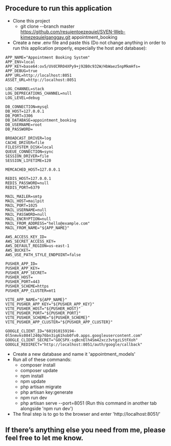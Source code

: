 ## Procedure to run this application

- Clone this project
    - git clone --branch master https://github.com/resujentoezequiel/SVEN-Web-kimezequielganggay.git appointment_booking
- Create a new .env file and paste this (Do not change anything in order to run this application properly, especially the host and database):
```
APP_NAME="Appointment Booking System"
APP_ENV=local
APP_KEY=base64:ov5/UVdCRRO4XPy9+j92B0c932W/HbWaez5npMkmHfs=
APP_DEBUG=true
APP_URL=http://localhost:8051
ASSET_URL=http://localhost:8051

LOG_CHANNEL=stack
LOG_DEPRECATIONS_CHANNEL=null
LOG_LEVEL=debug

DB_CONNECTION=mysql
DB_HOST=127.0.0.1
DB_PORT=3306
DB_DATABASE=appointment_booking
DB_USERNAME=root
DB_PASSWORD=

BROADCAST_DRIVER=log
CACHE_DRIVER=file
FILESYSTEM_DISK=local
QUEUE_CONNECTION=sync
SESSION_DRIVER=file
SESSION_LIFETIME=120

MEMCACHED_HOST=127.0.0.1

REDIS_HOST=127.0.0.1
REDIS_PASSWORD=null
REDIS_PORT=6379

MAIL_MAILER=smtp
MAIL_HOST=mailpit
MAIL_PORT=1025
MAIL_USERNAME=null
MAIL_PASSWORD=null
MAIL_ENCRYPTION=null
MAIL_FROM_ADDRESS="hello@example.com"
MAIL_FROM_NAME="${APP_NAME}"

AWS_ACCESS_KEY_ID=
AWS_SECRET_ACCESS_KEY=
AWS_DEFAULT_REGION=us-east-1
AWS_BUCKET=
AWS_USE_PATH_STYLE_ENDPOINT=false

PUSHER_APP_ID=
PUSHER_APP_KEY=
PUSHER_APP_SECRET=
PUSHER_HOST=
PUSHER_PORT=443
PUSHER_SCHEME=https
PUSHER_APP_CLUSTER=mt1

VITE_APP_NAME="${APP_NAME}"
VITE_PUSHER_APP_KEY="${PUSHER_APP_KEY}"
VITE_PUSHER_HOST="${PUSHER_HOST}"
VITE_PUSHER_PORT="${PUSHER_PORT}"
VITE_PUSHER_SCHEME="${PUSHER_SCHEME}"
VITE_PUSHER_APP_CLUSTER="${PUSHER_APP_CLUSTER}"

GOOGLE_CLIENT_ID="601910159194-0l5nmvks084l240p76bn3ig61hob0fv0.apps.googleusercontent.com"
GOOGLE_CLIENT_SECRET="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"
GOOGLE_REDIRECT="http://localhost:8051/auth/google/callback"

```
- Create a new database and name it 'appointment_models'
- Run all of these commands:
    - composer install
    - composer update
    - npm install
    - npm update
    - php artisan migrate
    - php artisan key:generate
    - npm run dev
    - php artisan serve --port=8051 (Run this command in another tab alongside 'npm run dev')
- The final step is to go to the browser and enter 'http://localhost:8051/'

## If there’s anything else you need from me, please feel free to let me know.
